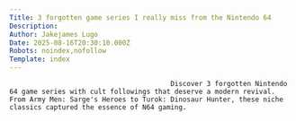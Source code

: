 ```yaml
---
Title: 3 forgotten game series I really miss from the Nintendo 64
Description: 
Author: Jakejames Lugo
Date: 2025-08-16T20:30:10.000Z
Robots: noindex,nofollow
Template: index
---
```


                                            Discover 3 forgotten Nintendo 64 game series with cult followings that deserve a modern revival. From Army Men: Sarge's Heroes to Turok: Dinosaur Hunter, these niche classics captured the essence of N64 gaming.
                                        
